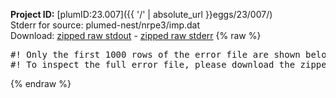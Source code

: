 **Project ID:** [plumID:23.007]({{ '/' | absolute_url }}eggs/23/007/)  
Stderr for source:  plumed-nest/nrpe3/imp.dat   
Download: [zipped raw stdout](imp.dat.plumed.stdout.txt.zip) - [zipped raw stderr](imp.dat.plumed.stderr.txt.zip) 
{% raw %}
<pre>
#! Only the first 1000 rows of the error file are shown below
#! To inspect the full error file, please download the zipped raw stderr file above
</pre>
{% endraw %}
